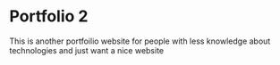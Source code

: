 # Portfolio 2
 This is another portfoilio website for people with less knowledge about technologies and just want  a nice website
